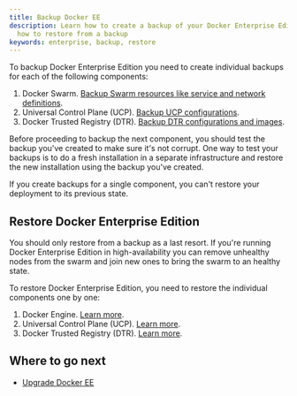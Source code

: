 ```yaml
---
title: Backup Docker EE
description: Learn how to create a backup of your Docker Enterprise Edition, and
  how to restore from a backup
keywords: enterprise, backup, restore
---
```


To backup Docker Enterprise Edition you need to create individual backups
for each of the following components:

1. Docker Swarm. [Backup Swarm resources like service and network definitions](/engine/swarm/admin_guide.md#back-up-the-swarm).
2. Universal Control Plane (UCP). [Backup UCP configurations](/datacenter/ucp/2.2/guides/admin/backups-and-disaster-recovery.md).
3. Docker Trusted Registry (DTR). [Backup DTR configurations and images](/datacenter/dtr/2.3/guides/admin/backups-and-disaster-recovery.md).

Before proceeding to backup the next component, you should test the backup you've
created to make sure it's not corrupt. One way to test your backups is to do
a fresh installation in a separate infrastructure and restore the new installation
using the backup you've created.

If you create backups for a single component, you can't restore your
deployment to its previous state.

## Restore Docker Enterprise Edition

You should only restore from a backup as a last resort. If you're running Docker
Enterprise Edition in high-availability you can remove unhealthy nodes from the
swarm and join new ones to bring the swarm to an healthy state.

To restore Docker Enterprise Edition, you need to restore the individual
components one by one:

1. Docker Engine. [Learn more](/engine/swarm/admin_guide.md#recover-from-disaster).
2. Universal Control Plane (UCP). [Learn more](/datacenter/ucp/2.2/guides/admin/backups-and-disaster-recovery.md#restore-your-swarm).
3. Docker Trusted Registry (DTR). [Learn more](/datacenter/dtr/2.3/guides/admin/backups-and-disaster-recovery.md#restore-dtr-data).

## Where to go next

* [Upgrade Docker EE](upgrade.md)
